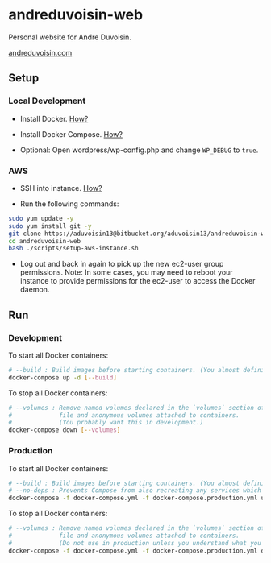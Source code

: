 # andreduvoisin-web

Personal website for Andre Duvoisin.

[andreduvoisin.com](https://andreduvoisin.com)

## Setup

### Local Development

- Install Docker. [How?](https://docs.docker.com/install/)

- Install Docker Compose. [How?](https://docs.docker.com/compose/install/)

- Optional: Open wordpress/wp-config.php and change `WP_DEBUG` to `true`.

### AWS

- SSH into instance. [How?](https://docs.aws.amazon.com/AWSEC2/latest/UserGuide/AccessingInstances.html)

- Run the following commands:

```bash
sudo yum update -y
sudo yum install git -y
git clone https://aduvoisin13@bitbucket.org/aduvoisin13/andreduvoisin-web.git
cd andreduvoisin-web
bash ./scripts/setup-aws-instance.sh
```

- Log out and back in again to pick up the new ec2-user group permissions. Note: In some cases, you may need to reboot your instance to provide permissions for the ec2-user to access the Docker daemon.

## Run

### Development

To start all Docker containers:

```bash
# --build : Build images before starting containers. (You almost definitely want this.)
docker-compose up -d [--build]
```

To stop all Docker containers:

```bash
# --volumes : Remove named volumes declared in the `volumes` section of the Compose
#             file and anonymous volumes attached to containers.
#             (You probably want this in development.)
docker-compose down [--volumes]
```

### Production

To start all Docker containers:

```bash
# --build : Build images before starting containers. (You almost definitely want this.)
# --no-deps : Prevents Compose from also recreating any services which `SERVICE` depends on.
docker-compose -f docker-compose.yml -f docker-compose.production.yml up -d [--build] [--no-deps SERVICE]
```

To stop all Docker containers:

```bash
# --volumes : Remove named volumes declared in the `volumes` section of the Compose
#             file and anonymous volumes attached to containers.
#             (Do not use in production unless you understand what you are doing.)
docker-compose -f docker-compose.yml -f docker-compose.production.yml down [--volumes]
```
